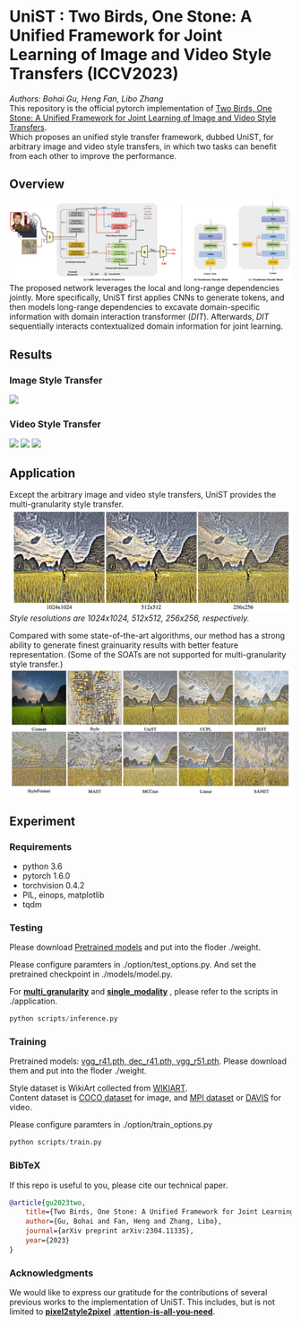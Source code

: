 # UniST : Two Birds, One Stone: A Unified Framework for Joint Learning of Image and Video Style Transfers (ICCV2023)
*Authors: Bohai Gu, Heng Fan, Libo Zhang* <br>
This repository is the official pytorch implementation of [Two Birds, One Stone: A Unified Framework for Joint Learning of Image and Video Style Transfers](https://arxiv.org/abs/2304.11335). <br>
Which proposes an unified style transfer framework, dubbed UniST, for arbitrary image and video style transfers, in which two tasks can benefit from each other to improve the performance.

## Overview

![](Figure/Overall.png)
The proposed network leverages the local and long-range dependencies jointly. More specifically, UniST first applies CNNs to generate tokens, and then models long-range dependencies 
to excavate domain-specific information with domain interaction transformer (*DIT*). Afterwards, *DIT* sequentially interacts contextualized domain information for joint learning.



## Results
### Image Style Transfer
![](Figure/image_style_transfer.png)
### Video Style Transfer
<p float="left">
    <img src="https://github.com/NevSNev/UniST/releases/download/untagged-e669c1cacf1eb14ce7f6/4.gif" width="100px">
    <img src="https://github.com/NevSNev/UniST/releases/download/untagged-e669c1cacf1eb14ce7f6/2.gif" width="100px">
    <img src="https://github.com/NevSNev/UniST/releases/download/untagged-e669c1cacf1eb14ce7f6/1.gif" width="100px">
</p>

## Application
Except the arbitrary image and video style transfers, UniST provides the multi-granularity style transfer.
![](Figure/multi-granularity.png)
*Style resolutions are 1024x1024, 512x512, 256x256, respectively.* <br>

Compared with some state-of-the-art algorithms, our method has a strong ability to generate finest grainuarity results with better feature representation.
(Some of the SOATs are not supported for multi-granularity style transfer.)
![](Figure/comparison.png)


## Experiment
### Requirements
- python 3.6
- pytorch 1.6.0
- torchvision 0.4.2
- PIL, einops, matplotlib
- tqdm

### Testing
Please download [Pretrained models](https://drive.google.com/file/d/1UdTVKyCikrHDc7bMHXCuRL1YCc5URIUl/view?usp=sharing) and put into the floder ./weight. <br>

Please configure paramters in ./option/test_options.py. And set the pretrained checkpoint in ./models/model.py. <br>

For **[multi_granularity](application/multi_granularity/readme.md)** and **[single_modality](application/single_modality/readme.md)** , please refer to the scripts in ./application.

```python
python scripts/inference.py
```

### Training
Pretrained models: [vgg_r41.pth, dec_r41.pth, vgg_r51.pth](https://drive.google.com/drive/folders/1wEfUwgg8xNnWT87pEiOGq4JA9My-Jiav?usp=sharing).
Please download them and put into the floder ./weight. <br>

Style dataset is WikiArt collected from [WIKIART](https://www.wikiart.org/). <br>
Content dataset is [COCO dataset](http://images.cocodataset.org/zips/train2014.zip) for image, and [MPI dataset](http://sintel.is.tue.mpg.de/) or [DAVIS](https://davischallenge.org/) for video.

Please configure paramters in ./option/train_options.py

```python
python scripts/train.py 
```

### BibTeX
If this repo is useful to you, please cite our technical paper.
```bibtex
@article{gu2023two,
    title={Two Birds, One Stone: A Unified Framework for Joint Learning of Image and Video Style Transfers},
    author={Gu, Bohai and Fan, Heng and Zhang, Libo},
    journal={arXiv preprint arXiv:2304.11335},
    year={2023}
}
```
### Acknowledgments
We would like to express our gratitude for the contributions of several previous works to the implementation of UniST. This includes, but is not limited 
to **[pixel2style2pixel](https://github.com/eladrich/pixel2style2pixel)** ,**[attention-is-all-you-need](https://github.com/jadore801120/attention-is-all-you-need-pytorch)**.
